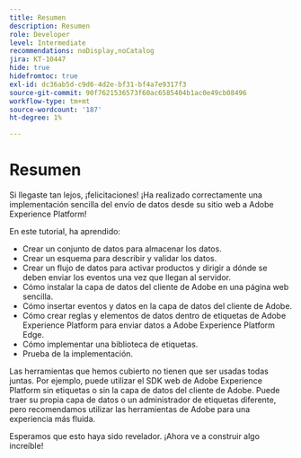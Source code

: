 ```yaml
---
title: Resumen
description: Resumen
role: Developer
level: Intermediate
recommendations: noDisplay,noCatalog
jira: KT-10447
hide: true
hidefromtoc: true
exl-id: dc36ab5d-c9d6-4d2e-bf31-bf4a7e9317f3
source-git-commit: 90f7621536573f60ac6585404b1ac0e49cb08496
workflow-type: tm+mt
source-wordcount: '187'
ht-degree: 1%

---
```


# Resumen

Si llegaste tan lejos, ¡felicitaciones! ¡Ha realizado correctamente una implementación sencilla del envío de datos desde su sitio web a Adobe Experience Platform!

En este tutorial, ha aprendido:

* Crear un conjunto de datos para almacenar los datos.
* Crear un esquema para describir y validar los datos.
* Crear un flujo de datos para activar productos y dirigir a dónde se deben enviar los eventos una vez que llegan al servidor.
* Cómo instalar la capa de datos del cliente de Adobe en una página web sencilla.
* Cómo insertar eventos y datos en la capa de datos del cliente de Adobe.
* Cómo crear reglas y elementos de datos dentro de etiquetas de Adobe Experience Platform para enviar datos a Adobe Experience Platform Edge.
* Cómo implementar una biblioteca de etiquetas.
* Prueba de la implementación.

Las herramientas que hemos cubierto no tienen que ser usadas todas juntas. Por ejemplo, puede utilizar el SDK web de Adobe Experience Platform sin etiquetas o sin la capa de datos del cliente de Adobe. Puede traer su propia capa de datos o un administrador de etiquetas diferente, pero recomendamos utilizar las herramientas de Adobe para una experiencia más fluida.

Esperamos que esto haya sido revelador. ¡Ahora ve a construir algo increíble!
